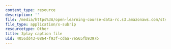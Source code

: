 ```yaml
---
content_type: resource
description: ''
file: /media/https%3A/open-learning-course-data-rc.s3.amazonaws.com/sts-081-innovation-systems-for-science-technology-energy-manufacturing-and-health-spring-2017/4056dd430864f93fcdaa7e565fb9397b_UFu_shvdwlE.srt
file_type: application/x-subrip
resourcetype: Other
title: 3play caption file
uid: 4056dd43-0864-f93f-cdaa-7e565fb9397b
---
```


